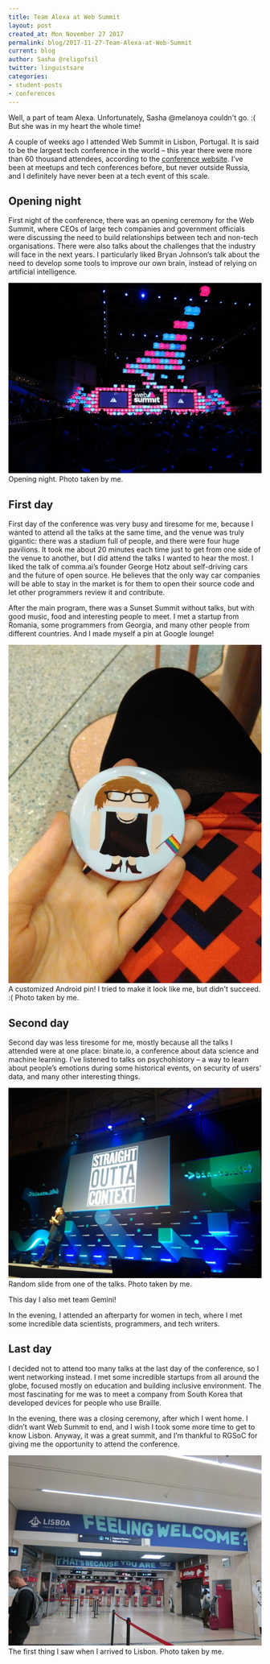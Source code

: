 ```yaml
---
title: Team Alexa at Web Summit
layout: post
created_at: Mon November 27 2017
permalink: blog/2017-11-27-Team-Alexa-at-Web-Summit
current: blog
author: Sasha @religofsil
twitter: linguistsare
categories:
- student-posts
- conferences
---
```


Well, a part of team Alexa. Unfortunately, Sasha @melanoya couldn't go. :(
But she was in my heart the whole time!

A couple of weeks ago I attended Web Summit in Lisbon, Portugal. It is said to be the largest tech conference in the world – this year there were more than 60 thousand attendees, according to the [conference website](https://websummit.com/). I’ve been at meetups and tech conferences before, but never outside Russia, and I definitely have never been at a tech event of this scale.

## Opening night
First night of the conference, there was an opening ceremony for the Web Summit, where CEOs of large tech companies and government officials were discussing the need to build relationships between tech and non-tech organisations. There were also talks about the challenges that the industry will face in the next years. I particularly liked Bryan Johnson’s talk about the need to develop some tools to improve our own brain, instead of relying on artificial intelligence.

<img src="/img/blog/2017/Alexa-opening.JPG" alt="Opening Night">
<div class="image-credits"> Opening night. Photo taken by me. </div>

## First day
First day of the conference was very busy and tiresome for me, because I wanted to attend all the talks at the same time, and the venue was truly gigantic: there was a stadium full of people, and there were four huge pavilions. It took me about 20 minutes each time just to get from one side of the venue to another, but I did attend the talks I wanted to hear the most. I liked the talk of comma.ai’s founder George Hotz about self-driving cars and the future of open source. He believes that the only way car companies will be able to stay in the market is for them to open their source code and let other programmers review it and contribute.

After the main program, there was a Sunset Summit without talks, but with good music, food and interesting people to meet. I met a startup from Romania, some programmers from Georgia, and many other people from different countries. And I made myself a pin at Google lounge!

<img src="/img/blog/2017/Alexa-pin.jpg" alt="Android pin">
<div class="image-credits"> A customized Android pin! I tried to make it look like me, but didn't succeed. :( Photo taken by me. </div>

## Second day
Second day was less tiresome for me, mostly because all the talks I attended were at one place: binate.io, a conference about data science and machine learning. I’ve listened to talks on psychohistory – a way to learn about people’s emotions during some historical events, on security of users’ data, and many other interesting things.

<img src="/img/blog/2017/Alexa-straight-outta-context.jpg" alt="binate.io conference">
<div class="image-credits"> Random slide from one of the talks. Photo taken by me. </div>

This day I also met team Gemini!

In the evening, I attended an afterparty for women in tech, where I met some incredible data scientists, programmers, and tech writers.

## Last day
I decided not to attend too many talks at the last day of the conference, so I went networking instead. I met some incredible startups from all around the globe, focused mostly on education and building inclusive environment. The most fascinating for me was to meet a company from South Korea that developed devices for people who use Braille.

In the evening, there was a closing ceremony, after which I went home. I didn’t want Web Summit to end, and I wish I took some more time to get to know Lisbon. Anyway, it was a great summit, and I’m thankful to RGSoC for giving me the opportunity to attend the conference.

<img src="/img/blog/2017/Alexa-Lisbon.JPG" alt="Lisbon">
<div class="image-credits"> The first thing I saw when I arrived to Lisbon. Photo taken by me. </div>
